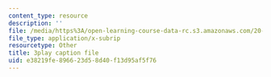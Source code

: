 ```yaml
---
content_type: resource
description: ''
file: /media/https%3A/open-learning-course-data-rc.s3.amazonaws.com/20-020-introduction-to-biological-engineering-design-spring-2009/e38219fe896623d58d40f13d95af5f76_uyNj56g5rHY.srt
file_type: application/x-subrip
resourcetype: Other
title: 3play caption file
uid: e38219fe-8966-23d5-8d40-f13d95af5f76
---
```

